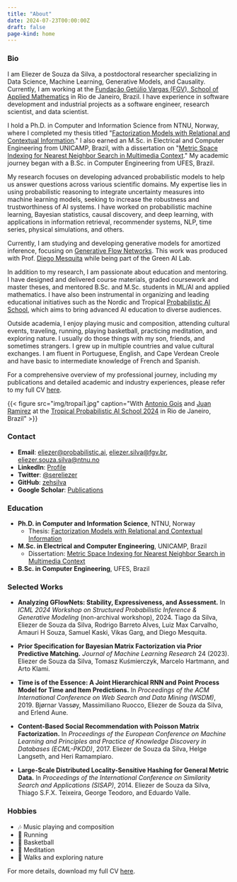 ```yaml
---
title: "About"
date: 2024-07-23T00:00:00Z
draft: false
page-kind: home
---
```


### Bio

I am Eliezer de Souza da Silva, a postdoctoral researcher specializing in Data Science, Machine Learning, Generative Models, and Causality. Currently, I am working at the [Fundação Getúlio Vargas (FGV), School of Applied Mathematics](https://emap.fgv.br/en) in Rio de Janeiro, Brazil. I have experience in software development and industrial projects as a software engineer, research scientist, and data scientist.

I hold a Ph.D. in Computer and Information Science from NTNU, Norway, where I completed my thesis titled "[Factorization Models with Relational and Contextual Information](https://ntnuopen.ntnu.no/ntnu-xmlui/handle/11250/2771398)." I also earned an M.Sc. in Electrical and Computer Engineering from UNICAMP, Brazil, with a dissertation on "[Metric Space Indexing for Nearest Neighbor Search in Multimedia Context](https://doi.org/10.47749/T/UNICAMP.2014.938167)." My academic journey began with a B.Sc. in Computer Engineering from UFES, Brazil.

My research focuses on developing advanced probabilistic models to help us answer questions across various scientific domains. My expertise lies in using probabilistic reasoning to integrate uncertainty measures into machine learning models, seeking to increase the robustness and trustworthiness of AI systems. I have worked on probabilistic machine learning, Bayesian statistics, causal discovery, and deep learning, with applications in information retrieval, recommender systems, NLP, time series, physical simulations, and others.

Currently, I am studying and developing generative models for amortized inference, focusing on [Generative Flow Networks](topics/generative-flow-networks/). This work was produced with Prof. [Diego Mesquita](https://weakly-informative.github.io/) while being part of the Green AI Lab.

In addition to my research, I am passionate about education and mentoring. I have designed and delivered course materials, graded coursework and master theses, and mentored B.Sc. and M.Sc. students in ML/AI and applied mathematics. I have also been instrumental in organizing and leading educational initiatives such as the Nordic and Tropical [Probabilistic AI School](https://probabilistic.ai/), which aims to bring advanced AI education to diverse audiences.

Outside academia, I enjoy playing music and composition, attending cultural events, traveling, running, playing basketball, practicing meditation, and exploring nature. I usually do those things with my son, friends, and sometimes strangers. I grew up in multiple countries and value cultural exchanges. I am fluent in Portuguese, English, and Cape Verdean Creole and have basic to intermediate knowledge of French and Spanish.

For a comprehensive overview of my professional journey, including my publications and detailed academic and industry experiences, please refer to my full CV [here](pdf/cv_eliezer.pdf).

{{< figure src="img/tropai1.jpg" caption="With [Antonio Gois](https://antoniogois.github.io/) and [Juan Ramirez](https://juan43ramirez.github.io/) at the [Tropical Probabilistic AI School 2024](https://tropical.probabilistic.ai/) in Rio de Janeiro, Brazil" >}}


### Contact

- **Email**: [eliezer@probabilistic.ai](mailto:eliezer@probabilistic.ai), [eliezer.silva@fgv.br](mailto:eliezer.silva@fgv.br), [eliezer.souza.silva@ntnu.no](mailto:eliezer.souza.silva@ntnu.no)
- **LinkedIn**: [Profile](https://www.linkedin.com/in/eliezersilva/)
- **Twitter**: [@sereliezer](https://twitter.com/sereliezer)
- **GitHub**: [zehsilva](https://github.com/zehsilva)
- **Google Scholar**: [Publications](https://scholar.google.com/citations?hl=en&user=EK_dBqoAAAAJ)

### Education

- **Ph.D. in Computer and Information Science**, NTNU, Norway
  - Thesis: [Factorization Models with Relational and Contextual Information](https://ntnuopen.ntnu.no/ntnu-xmlui/handle/11250/2771398)
- **M.Sc. in Electrical and Computer Engineering**, UNICAMP, Brazil
  - Dissertation: [Metric Space Indexing for Nearest Neighbor Search in Multimedia Context](https://doi.org/10.47749/T/UNICAMP.2014.938167)
- **B.Sc. in Computer Engineering**, UFES, Brazil


### Selected Works

- **Analyzing GFlowNets: Stability, Expressiveness, and Assessment.** In *ICML 2024 Workshop on Structured Probabilistic Inference & Generative Modeling* (non-archival workshop), 2024. Tiago da Silva, Eliezer de Souza da Silva, Rodrigo Barreto Alves, Luiz Max Carvalho, Amauri H Souza, Samuel Kaski, Vikas Garg, and Diego Mesquita. 

- **Prior Specification for Bayesian Matrix Factorization via Prior Predictive Matching.** *Journal of Machine Learning Research* 24 (2023). Eliezer de Souza da Silva, Tomasz Kuśmierczyk, Marcelo Hartmann, and Arto Klami. 

-  **Time is of the Essence: A Joint Hierarchical RNN and Point Process Model for Time and Item Predictions.** In *Proceedings of the ACM International Conference on Web Search and Data Mining (WSDM)*, 2019. Bjørnar Vassøy, Massimiliano Ruocco, Eliezer de Souza da Silva, and Erlend Aune.

- **Content-Based Social Recommendation with Poisson Matrix Factorization.** In *Proceedings of the European Conference on Machine Learning and Principles and Practice of Knowledge Discovery in Databases (ECML-PKDD)*, 2017. Eliezer de Souza da Silva, Helge Langseth, and Heri Ramampiaro. 

- **Large-Scale Distributed Locality-Sensitive Hashing for General Metric Data.** In *Proceedings of the International Conference on Similarity Search and Applications (SISAP)*, 2014. Eliezer de Souza da Silva, Thiago S.F.X. Teixeira, George Teodoro, and Eduardo Valle.


### Hobbies

- 🎶 Music playing and composition
- 🏃 Running
- 🏀 Basketball
- 🧘 Meditation
- 🌳 Walks and exploring nature

For more details, download my full CV [here](pdf/cv_eliezer.pdf).